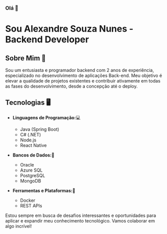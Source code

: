 ### Olá 👋
# Sou Alexandre Souza Nunes - Backend Developer

## Sobre Mim 💬
Sou um entusiasta e programador backend com 2 anos de experiência, especializado no desenvolvimento de aplicações Back-end. Meu objetivo é elevar a qualidade de projetos existentes e contribuir ativamente em todas as fases do desenvolvimento, desde a concepção até o deploy.

## Tecnologias 🖥
- **Linguagens de Programação:**💻
  - Java (Spring Boot)
  - C# (.NET)
  - Node.js
  - React Native

- **Bancos de Dados:**💾
  - Oracle
  - Azure SQL
  - PostgreSQL
  - MongoDB

- **Ferramentas e Plataformas:**🧷
  - Docker
  - REST APIs

Estou sempre em busca de desafios interessantes e oportunidades para aplicar e expandir meu conhecimento tecnológico. Vamos colaborar em algo incrível!


<!--
**Xandao2307/Xandao2307** is a ✨ _special_ ✨ repository because its `README.md` (this file) appears on your GitHub profile.

Here are some ideas to get you started:

- 🔭 I’m currently working on ...
- 🌱 I’m currently learning ...
- 👯 I’m looking to collaborate on ...
- 🤔 I’m looking for help with ...
- 💬 Ask me about ...
- 📫 How to reach me: ...
- 😄 Pronouns: ...
- ⚡ Fun fact: ...
-->
